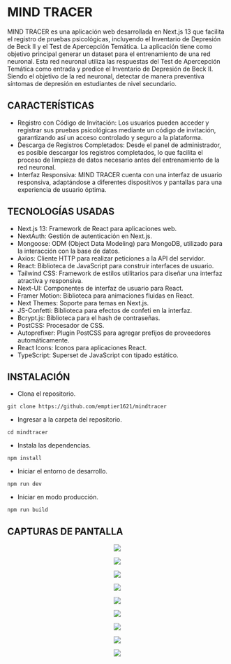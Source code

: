 # MIND TRACER
MIND TRACER es una aplicación web desarrollada en Next.js 13 que facilita el registro de pruebas psicológicas, incluyendo el Inventario de Depresión de Beck II y el Test de Apercepción Temática. La aplicación tiene como objetivo principal generar un dataset para el entrenamiento de una red neuronal. Esta red neuronal utiliza las respuestas del Test de Apercepción Temática como entrada y predice el Inventario de Depresión de Beck II. Siendo el objetivo de la red neuronal, detectar de manera preventiva síntomas de depresión en estudiantes de nivel secundario.

## CARACTERÍSTICAS
- Registro con Código de Invitación: Los usuarios pueden acceder y registrar sus pruebas psicológicas mediante un código de invitación, garantizando así un acceso controlado y seguro a la plataforma.
- Descarga de Registros Completados: Desde el panel de administrador, es posible descargar los registros completados, lo que facilita el proceso de limpieza de datos necesario antes del entrenamiento de la red neuronal.
- Interfaz Responsiva: MIND TRACER cuenta con una interfaz de usuario responsiva, adaptándose a diferentes dispositivos y pantallas para una experiencia de usuario óptima.

## TECNOLOGÍAS USADAS
- Next.js 13: Framework de React para aplicaciones web.
- NextAuth: Gestión de autenticación en Next.js.
- Mongoose: ODM (Object Data Modeling) para MongoDB, utilizado para la interacción con la base de datos.
- Axios: Cliente HTTP para realizar peticiones a la API del servidor.
- React: Biblioteca de JavaScript para construir interfaces de usuario.
- Tailwind CSS: Framework de estilos utilitarios para diseñar una interfaz atractiva y responsiva.
- Next-UI: Componentes de interfaz de usuario para React.
- Framer Motion: Biblioteca para animaciones fluidas en React.
- Next Themes: Soporte para temas en Next.js.
- JS-Confetti: Biblioteca para efectos de confeti en la interfaz.
- Bcrypt.js: Biblioteca para el hash de contraseñas.
- PostCSS: Procesador de CSS.
- Autoprefixer: Plugin PostCSS para agregar prefijos de proveedores automáticamente.
- React Icons: Iconos para aplicaciones React.
- TypeScript: Superset de JavaScript con tipado estático.

## INSTALACIÓN 
- Clona el repositorio.
```
git clone https://github.com/emptier1621/mindtracer
```
- Ingresar a la carpeta del repositorio. 
```
cd mindtracer
```
- Instala las dependencias.
```
npm install
```
- Iniciar el entorno de desarrollo. 
```
npm run dev
```
- Iniciar en modo producción.
```
npm run build
```

## CAPTURAS DE PANTALLA 
<p align="center">
  <img  src="/SCREENS/1.png"/>
</p>
<p align="center">
  <img  src="/SCREENS/2.png"/>
</p>
<p align="center">
  <img  src="/SCREENS/3.png"/>
</p>
<p align="center">
  <img  src="/SCREENS/4.png"/>
</p>
<p align="center">
  <img  src="/SCREENS/5.png"/>
</p>
<p align="center">
  <img  src="/SCREENS/6.png"/>
</p>
<p align="center">
  <img  src="/SCREENS/7.png"/>
</p>
<p align="center">
  <img  src="/SCREENS/8.png"/>
</p>
<p align="center">
  <img  src="/SCREENS/9.png"/>
</p>